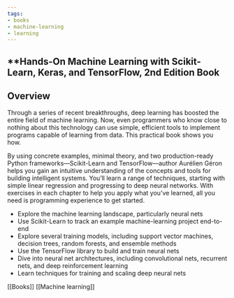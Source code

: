 ```yaml
---
tags:
- books
- machine-learning
- learning
---
```


## **Hands-On Machine Learning with Scikit-Learn, Keras, and TensorFlow, 2nd Edition Book

## Overview

Through a series of recent breakthroughs, deep learning has boosted the entire field of machine learning. Now, even programmers who know close to nothing about this technology can use simple, efficient tools to implement programs capable of learning from data. This practical book shows you how.

By using concrete examples, minimal theory, and two production-ready Python frameworks—Scikit-Learn and TensorFlow—author Aurélien Géron helps you gain an intuitive understanding of the concepts and tools for building intelligent systems. You’ll learn a range of techniques, starting with simple linear regression and progressing to deep neural networks. With exercises in each chapter to help you apply what you’ve learned, all you need is programming experience to get started.

-   Explore the machine learning landscape, particularly neural nets
-   Use Scikit-Learn to track an example machine-learning project end-to-end
-   Explore several training models, including support vector machines, decision trees, random forests, and ensemble methods
-   Use the TensorFlow library to build and train neural nets
-   Dive into neural net architectures, including convolutional nets, recurrent nets, and deep reinforcement learning
-   Learn techniques for training and scaling deep neural nets

[[Books]]  [[Machine learning]]